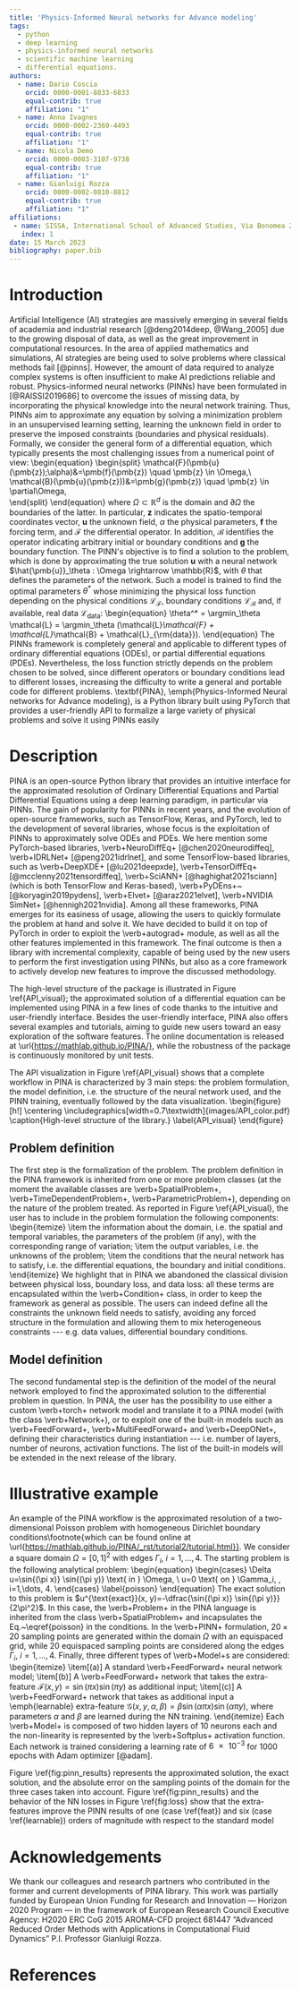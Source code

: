 ```yaml
---
title: 'Physics-Informed Neural networks for Advance modeling'
tags:
  - python
  - deep learning
  - physics-informed neural networks
  - scientific machine learning
  - differential equations.
authors: 
  - name: Dario Coscia
    orcid: 0000-0001-8833-6833
    equal-contrib: true
    affiliation: "1"
  - name: Anna Ivagnes
    orcid: 0000-0002-2369-4493
    equal-contrib: true
    affiliation: "1"
  - name: Nicola Demo
    orcid: 0000-0003-3107-9738
    equal-contrib: true
    affiliation: "1"
  - name: Gianluigi Rozza
    orcid: 0000-0002-0810-8812
    equal-contrib: true
    affiliation: "1"
affiliations:
 - name: SISSA, International School of Advanced Studies, Via Bonomea 265, Trieste, Italy
   index: 1
date: 15 March 2023
bibliography: paper.bib
---
```


# Introduction
Artificial Intelligence (AI) strategies are massively emerging in several fields of academia and industrial research [@deng2014deep, @Wang_2005] due to the growing disposal of data, as well as the great improvement in computational resources. In the area of applied mathematics and simulations, AI strategies are being used to solve problems where classical methods fail [@pinns].
However, the amount of data required to analyze complex systems is often insufficient to make AI predictions reliable and robust. Physics-informed neural networks (PINNs) have been formulated in [@RAISSI2019686] to overcome the issues of missing data, by incorporating the physical knowledge into the neural network training. Thus, PINNs aim to approximate any equation by solving a minimization problem in an unsupervised learning setting, learning the unknown field in order to preserve the imposed constraints (boundaries and physical residuals). Formally, we consider the general form of a differential equation, which typically presents the most challenging issues from a numerical point of view:
\begin{equation}
\begin{split}
    \mathcal{F}(\pmb{u}(\pmb{z});\alpha)&=\pmb{f}(\pmb{z}) \quad \pmb{z} \in \Omega,\\       
    \mathcal{B}(\pmb{u}(\pmb{z}))&=\pmb{g}(\pmb{z}) \quad \pmb{z} \in \partial\Omega,   
\end{split}
\end{equation}
where $\Omega\subset\mathbb{R}^d$ is the domain and $\partial\Omega$ the boundaries of the latter. In particular, $\pmb{z}$ indicates the spatio-temporal coordinates vector, $\pmb{u}$ the unknown field, $\alpha$ the physical parameters, $\pmb{f}$ the forcing term, and $\mathcal{F}$ the differential operator. In addition, $\mathcal{B}$ identifies the operator indicating arbitrary initial or boundary conditions and $\pmb{g}$ the boundary function. The PINN's objective is to find a solution to the problem, which is done by approximating the true solution $\pmb{u}$ with a neural network $\hat{\pmb{u}}_\theta : \Omega \rightarrow \mathbb{R}$, with $\theta$ that defines the parameters of the network. Such a model is trained to find the optimal parameters $\theta^*$ whose minimizing the physical loss function depending on the physical conditions $\mathcal{L}_\mathcal{F}$, boundary conditions $\mathcal{L}_\mathcal{B}$ and, if available, real data $\mathcal{L}_{\textrm{data}}$:
\begin{equation}
    \theta^* = \argmin_\theta \mathcal{L} = 
    \argmin_\theta (\mathcal{L}_\mathcal{F} + \mathcal{L}_\mathcal{B} + \mathcal{L}_{\rm{data}}).
\end{equation}
The PINNs framework is completely general and applicable to different types of ordinary differential equations (ODEs), or partial differential equations (PDEs). Nevertheless, the loss function strictly depends on the problem chosen to be solved, since different operators or boundary conditions lead to different losses, increasing the difficulty to write a general and portable code for different problems. \textbf{PINA}, \emph{Physics-Informed Neural networks for Advance modeling}, is a Python library built using PyTorch that provides a user-friendly API to formalize a large variety of physical problems and solve it using PINNs easily

# Description
PINA is an open-source Python library that provides an intuitive interface for the approximated resolution of Ordinary Differential Equations and Partial Differential Equations using  a deep learning paradigm, in particular via PINNs.
The gain of popularity for PINNs in recent years, and the evolution of open-source frameworks, such as TensorFlow, Keras, and PyTorch, led to the development of several libraries, whose focus is the exploitation of PINNs to approximately solve ODEs and PDEs.
We here mention some PyTorch-based libraries, \verb+NeuroDiffEq+ [@chen2020neurodiffeq], \verb+IDRLNet+ [@peng2021idrlnet], and some TensorFlow-based libraries, such as \verb+DeepXDE+ [@lu2021deepxde], \verb+TensorDiffEq+ [@mcclenny2021tensordiffeq], \verb+SciANN+ [@haghighat2021sciann] (which is both TensorFlow and Keras-based), \verb+PyDEns+~[@koryagin2019pydens], \verb+Elvet+ [@araz2021elvet], \verb+NVIDIA SimNet+ [@hennigh2021nvidia].
Among all these frameworks, PINA emerges for its easiness of usage, allowing the users to quickly formulate the problem at hand and solve it. We have decided to build it on top of PyTorch in order to exploit the \verb+autograd+ module, as well as all the other features implemented in this framework. The final outcome is then a library with incremental complexity, capable of being used by the new users to perform the first investigation using PINNs, but also as a core framework to actively develop new features to improve the discussed methodology.

The high-level structure of the package is illustrated in Figure \ref{API_visual}; the approximated solution of a differential equation can be implemented using PINA in a few lines of code thanks to the intuitive and user-friendly interface.
Besides the user-friendly interface, PINA also offers several examples and tutorials, aiming to guide new users toward an easy exploration of the software features. The online documentation is released at \url{https://mathlab.github.io/PINA/}, while the robustness of the package is continuously monitored by unit tests. 

The API visualization in Figure \ref{API_visual} shows that a complete workflow in PINA is characterized by 3 main steps: the problem formulation, the model definition, i.e. the structure of the neural network used, and the PINN training, eventually followed by the data visualization.
\begin{figure}[h!]
    \centering
    \includegraphics[width=0.7\textwidth]{images/API_color.pdf}
    \caption{High-level structure of the library.}
    \label{API_visual}
\end{figure}

## Problem definition
The first step is the formalization of the problem. 
The problem definition in the PINA framework is inherited from one or more problem classes (at the moment the available classes are \verb+SpatialProblem+, \verb+TimeDependentProblem+, \verb+ParametricProblem+), depending on the nature of the problem treated.
As reported in Figure \ref{API_visual}, the user has to include in the problem formulation the following components:
\begin{itemize}
    \item the information about the domain, i.e. the spatial and temporal variables, the parameters of the problem (if any), with the corresponding range of variation;
    \item the output variables, i.e. the unknowns of the problem;
    \item the conditions that the neural network has to satisfy, i.e. the differential equations, the boundary and initial conditions.
\end{itemize}
We highlight that in PINA we abandoned the classical division between physical loss, boundary loss, and data loss: all these terms are encapsulated within the \verb+Condition+ class, in order to keep the framework as general as possible. The users can indeed define all the constraints the unknown field needs to satisfy, avoiding any forced structure in the formulation and allowing them to mix heterogeneous constraints --- e.g. data values, differential boundary conditions.

## Model definition
The second fundamental step is the definition of the model of the neural network employed to find the approximated solution to the differential problem in question.
In PINA, the user has the possibility to use either a custom \verb+torch+ network model and translate it to a PINA model (with the class \verb+Network+), or to exploit one of the built-in models such as \verb+FeedForward+, \verb+MultiFeedForward+ and \verb+DeepONet+, defining their characteristics during instantiation --- i.e. number of layers, number of neurons, activation functions. The list of the built-in models will be extended in the next release of the library.

# Illustrative example
An example of the PINA workflow is the approximated resolution of a two-dimensional Poisson problem with homogeneous Dirichlet boundary conditions\footnote{which can be found online at \url{https://mathlab.github.io/PINA/_rst/tutorial2/tutorial.html}}. We consider a square domain $\Omega=[0,1]^2$ with edges $\Gamma_i$, $i=1,\dots,4$. The starting problem is the following analytical problem:
\begin{equation}
\begin{cases}
    \Delta u=\sin{(\pi x)} \sin{(\pi y)} \text{ in } \Omega, \\
    u=0 \text{ on } \Gamma_i, \, i=1,\dots, 4.
\end{cases}
\label{poisson}
\end{equation}
The exact solution to this problem is $u^{\text{exact}}(x, y)=-\dfrac{\sin{(\pi x)} \sin{(\pi y)}}{2\pi^2}$.
In this case, the \verb+Problem+ in the PINA language is inherited from the class \verb+SpatialProblem+ and incapsulates the Eq.~\eqref{poisson} in the conditions.
In the \verb+PINN+ formulation, $20 \times 20$ sampling points are generated within the domain $\Omega$ with an equispaced grid, while $20$ equispaced sampling points are considered along the edges $\Gamma_i$, $i=1,\dots, 4$.
Finally, three different types of \verb+Model+s are considered:
\begin{itemize}
    \item[(a)] A standard \verb+FeedForward+ neural network model;
    \item[(b)] A \verb+FeedForward+ network that takes the extra-feature $\mathcal{F}(x, y)=\sin{(\pi x)} \sin{(\pi y)}$ as additional input;
    \item[(c)] A \verb+FeedForward+ network that takes as additional input a \emph{learnable} extra-feature $\mathcal{G}(x, y, \alpha, \beta)=\beta \sin{(\alpha \pi x)} \sin{(\alpha \pi y)}$, where parameters $\alpha$ and $\beta$ are learned during the NN training.
\end{itemize}
Each \verb+Model+ is composed of two hidden layers of $10$ neurons each and the non-linearity is represented by the \verb+Softplus+ activation function. Each network is trained considering a learning rate of $\num{6e-3}$ for $1000$ epochs with Adam optimizer [@adam].

Figure \ref{fig:pinn_results} represents the approximated solution, the exact solution, and the absolute error on the sampling points of the domain for the three cases taken into account. Figure \ref{fig:pinn_results} and the behavior of the NN losses in Figure \ref{fig:loss} show that the extra-features improve the PINN results of one (case \ref{feat}) and six (case \ref{learnable}) orders of magnitude with respect to the standard model

# Acknowledgements

We thank our colleagues and research partners who contributed in the
former and current developments of PINA library.
This work was partially funded by European Union Funding for Research and Innovation — Horizon 2020 Program — in the framework of European Research Council Executive Agency: H2020 ERC CoG 2015 AROMA-CFD project 681447 “Advanced Reduced Order Methods with Applications in Computational Fluid Dynamics” P.I. Professor Gianluigi Rozza.

# References
